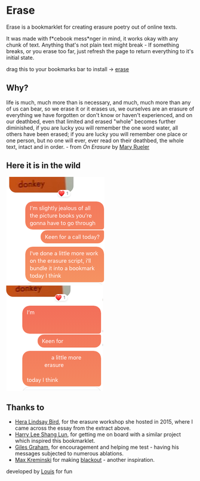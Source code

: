 <h1 class="erase-me">Erase</h1>

<p class="erase-me">Erase is a bookmarklet for creating erasure poetry out of online texts.</p>

<p id="erase-me-baby">It was made with f*cebook mess*nger in mind, it works okay with any chunk of text.
Anything that's not plain text might break - If something breaks, or you erase too far, just refresh the page to return everything to it's initial state.</p>

<p>
  <span class="erase-me">drag this to your bookmarks bar to install →</span>
  <a class="bookmarklet" href="javascript:(function()%7Bif(!document.body.classList.contains(%22eraser-initiated%22))%20%7Bif(!document.querySelector('%23erase-style'))%7Bvar%20styles%20%3D%20%60.ready-for-poetry%20.erase-able%3Ahover%20%7Bcolor%3A%20tomato%3Bopacity%3A%200%3Bcursor%3A%20pointer%3B%7D.preparing-poetry%20%7Bcursor%3A%20pointer%20!important%3B%7D.highlighted%20%7Bbox-shadow%3A%200px%200px%201px%201px%20black%20!important%3B%7D%60%3Bvar%20styleSheet%20%3D%20document.createElement(%22style%22)%3BstyleSheet.type%20%3D%20%22text%2Fcss%22%3BstyleSheet.innerText%20%3D%20styles%3BstyleSheet.id%20%3D%20%22erase-style%22%3Bdocument.head.appendChild(styleSheet)%3B%7Dvar%20init%20%3D%20(el)%20%3D%3E%20%7Bel.innerHTML%20%3D%20el.innerText.split(%22%22).map(w%20%3D%3E%20%7Breturn%20%60%3Cspan%20class%3D%22erase-able%22%3E%24%7Bw%7D%3C%2Fspan%3E%60%7D).join(%22%22)%3Bel.classList.add('ready-for-poetry')%3Bel.classList.remove('highlighted')%3Bel.style.transition%20%3D%20%22background%20.3s%20ease-in-out%22%3Bel.style.background%20%3D%20%22silver%22%3Bel.style.userSelect%20%3D%20%22none%22%3Bel.addEventListener(%22click%22%2C%20erase)%3Bel.addEventListener(%22mousedown%22%2C%20erase)%3Bel.addEventListener(%22mouseover%22%2C%20erase)%3Bdocument.body.classList.remove(%22preparing-poetry%22)%3Bdocument.removeEventListener('click'%2C%20init)%3Bwindow.setTimeout(function()%7Bel.style.background%20%3D%20%22%22%3B%7D%2C%20300)%3B%7D%3Bvar%20erase%20%3D%20(e)%20%3D%3E%20%7Bvar%20eventRight%20%3D%20e.type%20%3D%3D%20%22mouseover%22%20%26%26%20window.mouseDown%20%3F%20true%3A%20e.type%20%3D%3D%20%22click%22%20%3F%20true%3A%20e.type%20%3D%3D%20%22mousedown%22%20%3F%20true%3A%20false%3Bif(eventRight%20%26%26%20e.target.classList.contains('erase-able'))%7Be.target.style.opacity%20%3D%200%3B%7D%7D%3Bvar%20mouseDown%20%3D%20(e)%20%3D%3E%20%7Bwindow.mouseDown%20%3D%20true%3B%7D%3Bvar%20mouseUp%20%3D%20(e)%20%3D%3E%20%7Bwindow.mouseDown%20%3D%20false%3B%20%7D%3Bfunction%20addHighlight(target)%20%7Bif(document.body.classList.contains(%22preparing-poetry%22))%7Btarget.classList.add('highlighted')%7D%3B%7Dfunction%20removeHighlight(target)%20%7Bif(document.body.classList.contains(%22preparing-poetry%22))%7Btarget.classList.remove('highlighted')%7D%3B%7Ddocument.addEventListener('mouseover'%2Cfunction(e)%20%7BaddHighlight(e.target)%3B%7D)%3Bdocument.addEventListener('mouseout'%2Cfunction(e)%20%7BremoveHighlight(e.target)%3B%7D)%3Bdocument.addEventListener('click'%2C%20function(e)%7Bif(document.body.classList.contains(%22preparing-poetry%22))%7Be.preventDefault()%3Be.stopPropagation()%3Binit(e.target)%3B%7D%7D)%3Bdocument.addEventListener('mousedown'%2C%20mouseDown)%3Bdocument.addEventListener('mouseup'%2C%20mouseUp)%3Bdocument.body.classList.add(%22preparing-poetry%22)%3B%7D%7D)()">
    erase
  </a>
</p>
<h2 class="erase-me">Why?</h2>
<quote>
  <span class="erase-me">life is much, much more than is necessary, and much, much more than any of us can bear, so we erase it or it erases us,
  we ourselves are an erasure of everything we have forgotten or don't know or haven't experienced, and on our deathbed,
  even that limited and erased "whole" becomes further diminished, if you are lucky you will remember the one word water, all others
  have been erased; if you are lucky you will remember one place or one person, but no one will ever, ever read on their deathbed,
  the whole text, intact and in order.</span> - from <em>On Erasure</em> by <a href="http://www.maryruefle.com/">Mary Rueler</a>
</quote>
<h2 class="erase-me">Here it is in the wild</h2>
<p>
  <img src="message_before.png" alt="">
  <img src="message_after.png" alt="">
</p>

<h2 class="erase-me">Thanks to</h2>
<ul class="list pl0">
  <li><a class="link" href="https://www.heralindsaybird.com">Hera Lindsay Bird</a>, <span class="erase-me">for the erasure workshop she hosted in 2015, where I came across the essay from the extract above.</span></li>
  <li><a class="link" href="https://hellothisismywebsite.com/">Harry Lee Shang Lun</a>,  <span class="erase-me">for getting me on board with a similar project which inspired this bookmarklet.</span></li>
  <li><a class="link" href="https://gilesgraham.xyz">Giles Graham</a>, <span class="erase-me">for encouragement and helping me test - having his messages subjected to numerous ablations.</span></li>
  <li><a class="link" href="https://mkremins.github.io/">Max Kreminski</a> <span class="erase-me">for making</span> <a href="https://mkremins.github.io/blackout/">blackout</a><span class="erase-me"> - another inspiration.</span></li>
</ul>
<footer>
  <p>developed by <a href="https://yesthisislouis.com">Louis</a> for fun
</footer>
